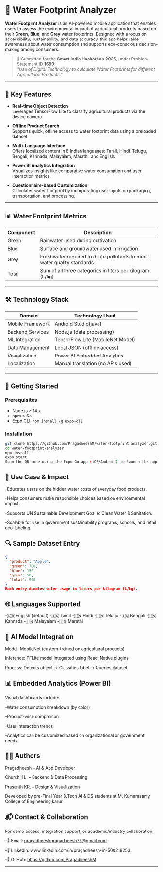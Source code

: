 # 🌿 Water Footprint Analyzer

**Water Footprint Analyzer** is an AI-powered mobile application that enables users to assess the environmental impact of agricultural products based on their **Green**, **Blue**, and **Grey** water footprints. Designed with a focus on accessibility, sustainability, and data accuracy, this app helps raise awareness about water consumption and supports eco-conscious decision-making among consumers.

> 📌 Submitted for the **Smart India Hackathon 2025**, under Problem Statement ID **1689**:  
> *"Use of Digital Technology to calculate Water Footprints for different Agricultural Products."*

---

## 📱 Key Features

- **Real-time Object Detection**  
  Leverages TensorFlow Lite to classify agricultural products via the device camera.

- **Offline Product Search**  
  Supports quick, offline access to water footprint data using a preloaded dataset.

- **Multi-Language Interface**  
  Offers localized content in 8 Indian languages: Tamil, Hindi, Telugu, Bengali, Kannada, Malayalam, Marathi, and English.

- **Power BI Analytics Integration**  
  Visualizes insights like comparative water consumption and user interaction metrics.

- **Questionnaire-based Customization**  
  Calculates water footprint by incorporating user inputs on packaging, transportation, and processing.

---

## 📊 Water Footprint Metrics

| Component| Description                                                                 |
|----------|-----------------------------------------------------------------------------|
| Green    | Rainwater used during cultivation                                           |
| Blue     | Surface and groundwater used in irrigation                                  |
| Grey     | Freshwater required to dilute pollutants to meet water quality standards    |
| Total    | Sum of all three categories in liters per kilogram (L/kg)                   |

---

## 🛠️ Technology Stack

| Domain            | Technology Used                      |
|------------------ |--------------------------------------|
| Mobile Framework  | Android Studio(java)                 |
| Backend Services  | Node.js (data processing)            |
| ML Integration    | TensorFlow Lite (MobileNet Model)    |
| Data Management   | Local JSON (offline access)          |
| Visualization     | Power BI Embedded Analytics          |
| Localization      | Manual translation (no APIs used)    |

---

## 🚀 Getting Started

### Prerequisites
- Node.js ≥ 14.x
- npm ≥ 6.x
- Expo CLI: `npm install -g expo-cli`

### Installation
``` bash
git clone https://github.com/PragadheeshM/water-footprint-analyzer.git
cd water-footprint-analyzer
npm install
expo start
Scan the QR code using the Expo Go app (iOS/Android) to launch the application
```

🎯 Use Case & Impact
---
-Educates users on the hidden water costs of everyday food products.

-Helps consumers make responsible choices based on environmental impact.

-Supports UN Sustainable Development Goal 6: Clean Water & Sanitation.

-Scalable for use in government sustainability programs, schools, and retail eco-labeling.

🔍 Sample Dataset Entry
---
```json
{
  "product": "Apple",
  "green": 700,
  "blue": 150,
  "grey": 50,
  "total": 900
}
Each entry denotes water usage in liters per kilogram (L/kg).
```

🌐 Languages Supported
---
-🇬🇧 English (default)
-🇮🇳 Tamil
-🇮🇳 Hindi
-🇮🇳 Telugu
-🇮🇳 Bengali
-🇮🇳 Kannada
-🇮🇳 Malayalam
-🇮🇳 Marathi

🧠 AI Model Integration
---
Model: MobileNet (custom-trained on agricultural products)

Inference: TFLite model integrated using React Native plugins

Process: Detects object → Classifies label → Queries dataset

📊 Embedded Analytics (Power BI)
---
Visual dashboards include:

-Water consumption breakdown (by color)

-Product-wise comparison

-User interaction trends

-Analytics can be customized based on organizational or government needs.


🧑‍💻 Authors
---
Pragadheesh – AI & App Developer

Churchill L. – Backend & Data Processing

Prasanth KR. – Design & Visualization

Developed by pre-Final Year B.Tech AI & DS students at M. Kumarasamy College of Engineering,karur

📬 Contact & Collaboration
---
For demo access, integration support, or academic/industry collaboration:

-📧 Email: pragadheeshpragadheesh75@gmail.com

-🔗 LinkedIn: www.linkedin.com/in/pragadheesh-m-500218253

-📁 GitHub: https://github.com/PragadheeshM

---

